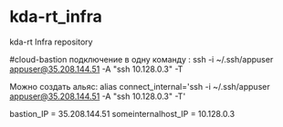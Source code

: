 # kda-rt_infra
kda-rt Infra repository

#cloud-bastion
подключение в одну команду :
ssh -i ~/.ssh/appuser appuser@35.208.144.51 -A "ssh 10.128.0.3" -T

Можно создать альяс:
alias connect_internal='ssh -i ~/.ssh/appuser appuser@35.208.144.51 -A "ssh 10.128.0.3" -T'

bastion_IP = 35.208.144.51
someinternalhost_IP = 10.128.0.3